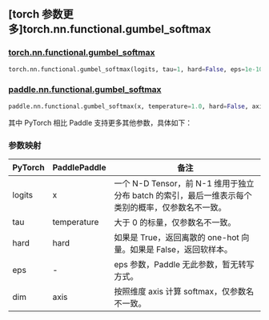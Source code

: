 ## [torch 参数更多]torch.nn.functional.gumbel_softmax

### [torch.nn.functional.gumbel_softmax](https://pytorch.org/docs/stable/generated/torch.nn.functional.gumbel_softmax.html#torch.nn.functional.gumbel_softmax)

```python
torch.nn.functional.gumbel_softmax(logits, tau=1, hard=False, eps=1e-10, dim=- 1)
```

### [paddle.nn.functional.gumbel_softmax](https://www.paddlepaddle.org.cn/documentation/docs/zh/api/paddle/nn/functional/gumbel_softmax_cn.html)

```python
paddle.nn.functional.gumbel_softmax(x, temperature=1.0, hard=False, axis=- 1, name=None)
```

其中 PyTorch 相比 Paddle 支持更多其他参数，具体如下：

### 参数映射

| PyTorch | PaddlePaddle | 备注                                                                                              |
| ------- | ------------ | ------------------------------------------------------------------------------------------------- |
| logits  | x            | 一个 N-D Tensor，前 N-1 维用于独立分布 batch 的索引，最后一维表示每个类别的概率，仅参数名不一致。 |
| tau     | temperature  | 大于 0 的标量，仅参数名不一致。                                                                   |
| hard    | hard         | 如果是 True，返回离散的 one-hot 向量。如果是 False，返回软样本。                                  |
| eps     | -            | eps 参数，Paddle 无此参数，暂无转写方式。                                                         |
| dim     | axis         | 按照维度 axis 计算 softmax，仅参数名不一致。                                                      |
